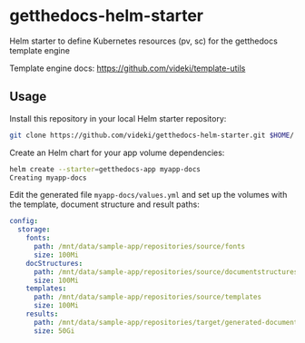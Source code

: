 # getthedocs-helm-starter
Helm starter to define Kubernetes resources (pv, sc) for the getthedocs template engine

Template engine docs: https://github.com/videki/template-utils

## Usage

Install this repository in your local Helm starter repository:

```bash
git clone https://github.com/videki/getthedocs-helm-starter.git $HOME/.helm/starters/getthedocs-app
```
 
Create an Helm chart for your app volume dependencies:

```bash
helm create --starter=getthedocs-app myapp-docs
Creating myapp-docs
```

Edit the generated file `myapp-docs/values.yml` and set up the volumes with 
the template, document structure and result paths:

```yaml
config:
  storage:
    fonts:
      path: /mnt/data/sample-app/repositories/source/fonts
      size: 100Mi
    docStructures:
      path: /mnt/data/sample-app/repositories/source/documentstructures
      size: 100Mi
    templates:
      path: /mnt/data/sample-app/repositories/source/templates
      size: 100Mi
    results:
      path: /mnt/data/sample-app/repositories/target/generated-documents
      size: 50Gi
```
 
